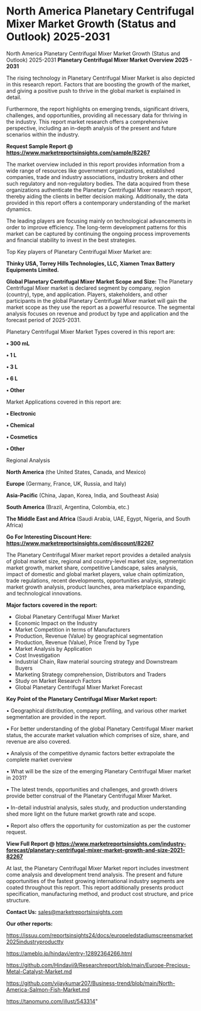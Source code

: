 # North America Planetary Centrifugal Mixer Market Growth (Status and Outlook) 2025-2031
 North America Planetary Centrifugal Mixer Market Growth (Status and Outlook) 2025-2031
<Strong> Planetary Centrifugal Mixer Market Overview 2025 - 2031</strong>

The rising technology in Planetary Centrifugal Mixer Market is also depicted in this research report. Factors that are boosting the growth of the market, and giving a positive push to thrive in the global market is explained in detail.

Furthermore, the report highlights on emerging trends, significant drivers, challenges, and opportunities, providing all necessary data for thriving in the industry. This report market research offers a comprehensive perspective, including an in-depth analysis of the present and future scenarios within the industry.

<strong>Request Sample Report @ <a href=https://www.marketreportsinsights.com/sample/82267>https://www.marketreportsinsights.com/sample/82267</a></strong>

The market overview included in this report provides information from a wide range of resources like government organizations, established companies, trade and industry associations, industry brokers and other such regulatory and non-regulatory bodies. The data acquired from these organizations authenticate the Planetary Centrifugal Mixer research report, thereby aiding the clients in better decision making. Additionally, the data provided in this report offers a contemporary understanding of the market dynamics.

The leading players are focusing mainly on technological advancements in order to improve efficiency. The long-term development patterns for this market can be captured by continuing the ongoing process improvements and financial stability to invest in the best strategies.

Top Key players of Planetary Centrifugal Mixer Market are:

<strong>Thinky USA, Torrey Hills Technologies, LLC, Xiamen Tmax Battery Equipments Limited.</strong>

<strong><b>Global Planetary Centrifugal Mixer Market Scope and Size:</b></strong>
The Planetary Centrifugal Mixer market is declared segment by company, region (country), type, and application. Players, stakeholders, and other participants in the global Planetary Centrifugal Mixer market will gain the market scope as they use the report as a powerful resource. The segmental analysis focuses on revenue and product by type and application and the forecast period of 2025-2031.

Planetary Centrifugal Mixer Market Types covered in this report are:

<strong>• 300 mL

• 1 L

• 3 L

• 6 L

• Other</strong>

Market Applications covered in this report are:

<strong>• Electronic

• Chemical

• Cosmetics

• Other</strong> 

Regional Analysis

<strong>North America</strong> (the United States, Canada, and Mexico)

<strong>Europe</strong> (Germany, France, UK, Russia, and Italy)

<strong>Asia-Pacific</strong> (China, Japan, Korea, India, and Southeast Asia)

<strong>South America</strong> (Brazil, Argentina, Colombia, etc.)

<strong>The Middle East and Africa</strong> (Saudi Arabia, UAE, Egypt, Nigeria, and South Africa)

<strong>Go For Interesting Discount Here: <a href=https://www.marketreportsinsights.com/discount/82267>https://www.marketreportsinsights.com/discount/82267</a></strong>

The Planetary Centrifugal Mixer market report provides a detailed analysis of global market size, regional and country-level market size, segmentation market growth, market share, competitive Landscape, sales analysis, impact of domestic and global market players, value chain optimization, trade regulations, recent developments, opportunities analysis, strategic market growth analysis, product launches, area marketplace expanding, and technological innovations.

<strong><b>Major factors covered in the report:</b></strong>
<ul>
  <li>Global Planetary Centrifugal Mixer Market </li>
  <li>Economic Impact on the Industry</li>
  <li>Market Competition in terms of Manufacturers</li>
  <li>Production, Revenue (Value) by geographical segmentation</li>
  <li>Production, Revenue (Value), Price Trend by Type</li>
  <li>Market Analysis by Application</li>
  <li>Cost Investigation</li>
  <li>Industrial Chain, Raw material sourcing strategy and Downstream Buyers</li>
  <li>Marketing Strategy comprehension, Distributors and Traders</li>
  <li>Study on Market Research Factors</li>
  <li>Global Planetary Centrifugal Mixer Market Forecast</li>
</ul>

<strong><b>Key Point of the Planetary Centrifugal Mixer Market report:</b></strong>

• Geographical distribution, company profiling, and various other market segmentation are provided in the report.

• For better understanding of the global Planetary Centrifugal Mixer market status, the accurate market valuation which comprises of size, share, and revenue are also covered.

• Analysis of the competitive dynamic factors better extrapolate the complete market overview

• What will be the size of the emerging Planetary Centrifugal Mixer market in 2031?

• The latest trends, opportunities and challenges, and growth drivers provide better construal of the Planetary Centrifugal Mixer Market.

• In-detail industrial analysis, sales study, and production understanding shed more light on the future market growth rate and scope.

• Report also offers the opportunity for customization as per the customer request.

<strong><b>View Full Report @ <a href=https://www.marketreportsinsights.com/industry-forecast/planetary-centrifugal-mixer-market-growth-and-size-2021-82267>https://www.marketreportsinsights.com/industry-forecast/planetary-centrifugal-mixer-market-growth-and-size-2021-82267</a></b></strong>


At last, the Planetary Centrifugal Mixer Market report includes investment come analysis and development trend analysis. The present and future opportunities of the fastest growing international industry segments are coated throughout this report. This report additionally presents product specification, manufacturing method, and product cost structure, and price structure.

<strong>Contact Us:</strong>
sales@marketreportsinsights.com

<strong>Our other reports:</strong>

<a href=https://issuu.com/reportsinsights24/docs/europeledstadiumscreensmarket2025industryproductty>https://issuu.com/reportsinsights24/docs/europeledstadiumscreensmarket2025industryproductty</a>

<a href=https://ameblo.jp/hindavi/entry-12892364266.html>https://ameblo.jp/hindavi/entry-12892364266.html</a>

<a href=https://github.com/Hindavii9/Researchreport/blob/main/Europe-Precious-Metal-Catalyst-Market.md>https://github.com/Hindavii9/Researchreport/blob/main/Europe-Precious-Metal-Catalyst-Market.md</a>

<a href=https://github.com/vijaykumar207/Business-trend/blob/main/North-America-Salmon-Fish-Market.md>https://github.com/vijaykumar207/Business-trend/blob/main/North-America-Salmon-Fish-Market.md</a>

<a href=https://tanomuno.com/illust/543314>https://tanomuno.com/illust/543314</a>"
